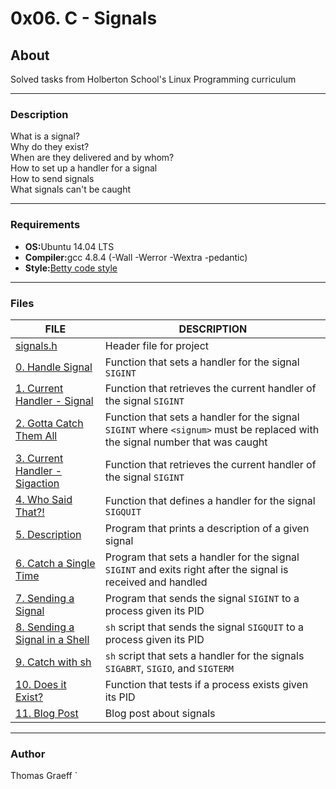 # 0x06. C - Signals

## About
Solved tasks from Holberton School's Linux Programming curriculum

----

### Description
What is a signal?  
Why do they exist?  
When are they delivered and by whom?  
How to set up a handler for a signal  
How to send signals  
What signals can't be caught  

----

### Requirements
* <b>OS:</b>Ubuntu 14.04 LTS  
* <b>Compiler:</b>gcc 4.8.4 (-Wall -Werror -Wextra -pedantic)
* <b>Style:</b>[Betty code style](https://github.com/holbertonschool/Betty/blob/master/betty-style.pl)

----

### Files
FILE | DESCRIPTION
----|----
[signals.h](./signals.h) | Header file for project
[0. Handle Signal](./0-handle_signal.c) | Function that sets a handler for the signal `SIGINT`
[1. Current Handler - Signal](./1-current_handler_signal.c) | Function that retrieves the current handler of the signal `SIGINT`
[2. Gotta Catch Them All](./2-handle_sigaction.c) | Function that sets a handler for the signal `SIGINT` where `<signum>` must be replaced with the signal number that was caught
[3. Current Handler - Sigaction](./3-current_handler_sigaction.c) | Function that retrieves the current handler of the signal `SIGINT`
[4. Who Said That?!](./4-trace_signal_sender.c) | Function that defines a handler for the signal `SIGQUIT`
[5. Description](./5-signal_describe.c) | Program that prints a description of a given signal
[6. Catch a Single Time](./6-suspend.c) | Program that sets a handler for the signal `SIGINT` and exits right after the signal is received and handled
[7. Sending a Signal](./7-signal_send.c) | Program that sends the signal `SIGINT` to a process given its PID
[8. Sending a Signal in a Shell](./8-signal_send.sh) | `sh` script that sends the signal `SIGQUIT` to a process given its PID
[9. Catch with sh](./9-handle_signal.sh) | `sh` script that sets a handler for the signals `SIGABRT`, `SIGIO`, and `SIGTERM`
[10. Does it Exist?](./10-pid_exist.c) | Function that tests if a process exists given its PID
[11. Blog Post](./) | Blog post about signals

--------------

### Author
Thomas Graeff
`
